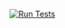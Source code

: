 [![Run Tests](https://github.com/PussyBonpensiero/CI_practice2/actions/workflows/ci.yml/badge.svg)](https://github.com/PussyBonpensiero/CI_practice2/actions/workflows/ci.yml)